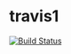 # travis1

[![Build Status](https://travis-ci.org/placidrod/travis1.svg?branch=master)](https://travis-ci.org/placidrod/travis1)